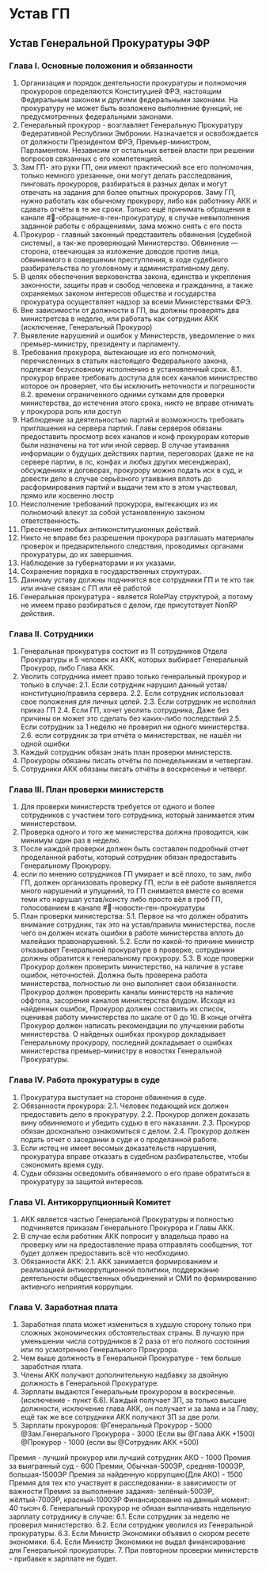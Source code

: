 # Устав ГП

## Устав Генеральной Прокуратуры ЭФР

### Глава I. Основные положения и обязанности

1. Организация и порядок деятельности прокуратуры и полномочия прокуроров определяются Конституцией ФРЭ, настоящим Федеральным законом и другими федеральными законами. На прокуратуру не может быть возложено выполнение функций, не предусмотренных федеральными законами.
2. Генеральный прокурор - возглавляет Генеральную Прокуратуру Федеративной Республики Эмбронии. Назначается и освобождается от должности Президентом ФРЭ, Премьер-министром, Парламентом. Независим от остальных ветвей власти при решении вопросов связанных с его компетенцией.
3. Зам ГП- это руки ГП, они имеют практический все его полномочия, только немного урезанные, они могут делать расследования, пинговать прокуроров, разбираться в разных делах и могут отвечать на задания для более опытных прокуроров. Заму ГП, нужно работать как обычному прокурору, либо как работнику АКК и сдавать отчёты в те же сроки. Только ещё принимать обращения в канале #🛂-обращение-в-ген-прокуратуру, в случае невыполнения заданной работы с обращениями, зама можно снять с его поста
4. Прокурор - главный законный представитель обвинения (судебной системы), а так-же проверяющий Министерство. Обвинение — сторона, отвечающая за изложение доводов против лица, обвиняемого в совершении преступления, в ходе судебного разбирательства по уголовному и административному делу.
5. В целях обеспечения верховенства закона, единства и укрепления законности, защиты прав и свобод человека и гражданина, а также охраняемых законом интересов общества и государства прокуратура осуществляет надзор за всеми Министерствами ФРЭ.
6. Вне зависимости от должности в ГП, вы должны проверять два министретсва в неделю, или работать как сотрудник АКК (исключение, Генеральный Прокурор) 
7. Выявление нарушений и ошибок у Министерств, уведомление о них премьер-министру, президенту и парламенту.
8.  Требования прокурора, вытекающие из его полномочий, перечисленных в статьях настоящего Федерального закона, подлежат безусловному исполнению в установленный срок.
 8.1. прокурор вправе требовать доступа для всех каналов министрество которое он проверяет, что бы исключить неточности и погрешности
 8.2. времени ограниченного одними сутками для проверки министерства, до истечения этого срока, никто не вправе отнимать у прокурора роль или доступ
9. Наблюдение за деятельностью партий и возможность требовать приглашения на сервера партий. Главы серверов обязаны предоставить просмотр всех каналов и конф прокурорам которые были назначены на тот или иной сервер. В случае утаивания информации о будущих действиях партии, переговорах (даже не на сервере партии, в лс, конфах и любых других месенджерах), обсуждениях и договорах, прокурору можно подать иск в суд, и довести дело в случае серьёзного утаивания вплоть до расформирования партий и выдачи тем кто в этом участвовал, прямо или косвенно люстр
10. Неисполнение требований прокурора, вытекающих из их полномочий влекут за собой установленную законом ответственность.
11.  Пресечение любых антиконституционных действий.
12. Никто не вправе без разрешения прокурора разглашать материалы проверок и предварительного следствия, проводимых органами прокуратуры, до их завершения.
13. Наблюдение за губернаторами и их указами.
14. Сохранение порядка в государственных структурах.
15. Данному уставу должны подчинятся все сотрудники ГП и те кто так или иначе связан с ГП или её работой
16. Генеральная прокуратура - является RolePlay структурой, а потому не имеем право разбираться с делом, где присутствует NonRP действия. 

### Глава II. Сотрудники

 1. Генеральная прокуратура состоит из 11 сотрудников Отдела Прокуратуры и 5 человек из АКК, которых выбирает Генеральный Прокурор, либо Глава АКК.
 2. Уволить сотрудника имеет право только генеральный прокурор и только в случае:
	2.1. Если сотрудник нарушил данный устав/конституцию/правила сервера.
	2.2. Если сотрудник использовал свое положения для личных целей.
	2.3. Если сотрудник не исполнил приказ ГП
	2.4. Если ГП, хочет уволить сотрудника, Даже без причины он может это сделать без каких-либо последствий
	2.5. Если сотрудник за 1 неделю не проверил ни одного министерства.
	2.6. если сотрудник за три отчёта о министерствах, не нашёл ни одной ошибки 
 3. Каждый сотрудник обязан знать план проверки министерств.
 4. Прокуроры обязаны писать отчёты по понедельникам и четвергам.
 5. Сотрудники АКК обязаны писать отчёты в воскресенье и четверг.

### Глава III. План проверки министерств

1. Для проверки министерств требуется от одного и более сотрудников с участием того сотрудника, который занимается этим министерством.
2. Проверка одного и того же министерства должна проводится, как минимум один раз в неделю.
3. После каждой проверки должен быть составлен подробный отчет проделанной работы, который сотрудник обязан предоставить Генеральному Прокурору.
4. если по мнению сотрудников ГП умирает и всё плохо, то зам, либо ГП, должен организовать проверку ГП, если в её работе выявляется много нарушений и упущений, то ГП снимается вместе со всеми теми кто нарушал устав/консту либо просто вёл в гроб ГП, голосованием в канале #📰-новости-ген-прокуратуры
5. План проверки министерства:
	5.1. Первое на что должен обратить внимание сотрудник, так это на устав/правила министерства, после чего он должен искать ошибки в работе министерства вплоть до малейших правонарушений.
	5.2. Если по какой-то причине министр отказывает Генеральной прокуратуре в проверке, сотрудники должны обратится к генеральному прокурору.
	5.3. В ходе проверки Прокурор должен проверить министерство, на наличие в уставе ошибок, неточностей. Должна быть проверена работа министерства, полностью ли оно выполняет свои обязанности. Прокурор должен проверить каналы министерств на наличие оффтопа, засорения каналов министерства флудом. Исходя из найденных ошибок, Прокурор должен составить их список, оценивая работу министерства по шкале от 0 до 10. В конце отчёта Прокурор должен написать рекомендации по улучшении работы министерства. О найденых ошибках прокурор докладывает Генеральному прокурору, последний докладывает о ошибках министерства премьер-министру в новостях Генеральной Прокуратуры. 

### Глава IV. Работа прокуратуры в суде

 1. Прокуратура выступает на стороне обвинения в суде.
 2. Обязанности прокурора:
	2.1. Человек подающий иск должен предоставить дело в прокуратуру.
	2.2. Прокурор должен доказать вину обвиняемого и убедить судью в его наказании.
	2.3. Прокурор обязан досконально ознакомиться с делом.
	2.4. Прокурор должен подать отчет о заседании в суде и о проделанной работе.
 3. Если истец не имеет весомых доказательств нарушения, прокуратура вправе отказать в судебном разбирательстве, чтобы сэкономить время суду.
 4. Судьи обязаны осведомить обвиняемого о его праве обратиться в прокуратуру за защитой интересов.

### Глава VI. Антикоррупционный Комитет

 1. АКК является частью Генеральной Прокуратуры и полностью подчиняется приказам Генерального Прокурора и Главы АКК.
 2. В случае если работник АКК попросит у владельца право на проверку или на предоставление права отправлять сообщения, тот будет должен предоставить всё что необходимо.
 2. Обязанности АКК:
	2.1. АКК занимается формированием и реализацией антикоррупционной политики, поддержание деятельности общественных объединений и СМИ по формированию активного неприятия коррупции.

### Глава V. Заработная плата

1. Заработная плата может измениться в худшую сторону только при сложных экономических обстоятельствах страны. В лучшую при уменьшении числа сотрудников в 2 раза от его полного состояния или по усмотрению Генерального Прокурора.
2. Чем выше должность в Генеральной Прокуратуре - тем больше заработная плата.
3. Члены АКК получают дополнительную надбавку за двойную должность в Генеральной Прокуратуре.
4. Зарплаты выдаются Генеральным прокурором в воскресенье. (исключение - пункт 6.6). Каждый получает ЗП, за только высшие должности, исключение глава АКК, он получает и за зама и за Главу, ещё так же все сотрудники АКК получают ЗП за две роли.
5. Зарплаты прокуроров:
@Генеральный Прокурор - 5000
@Зам.Генерального Прокурора  - 3000 (Если вы @Глава АКК +1500)
@Прокурор - 1000 (если вы @Сотрудник АКК +500)

Премия - лучший прокурор или лучший сотрудник АКО - 1000
Премия за выигранный суд - 600
Премии, Обычная-500ЭР, средняя-1000ЭР, большая-1500ЭР
Премия за найденную коррупцию(Для АКО) - 1500
Премия для тех кто участвует в расследовании- в зависимости от важности
Премия за выполнение задания- зелёный-500ЭР, 
	жёлтый-700ЭР, 
	красный-1000ЭР
Финансирование на данный момент: 40 тысяч
6. Генеральный прокурор не обязан выплачивать недельную зарплату сотруднику в случае:
	6.1. Если сотрудник за неделю не проверил министерство.
	6.2. Если сотрудник уволился из Генеральной прокуратуры.
	6.3. Если Министр Экономики объявил о скором ресете экономики.
	6.4. Если Министр Экономики не выдал финансирование для Генеральной прокураторы.
7. При повторном проверки министерств - прибавке к зарплате не будет.

